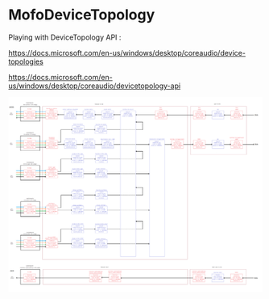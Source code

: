 # MofoDeviceTopology

Playing with DeviceTopology API :

https://docs.microsoft.com/en-us/windows/desktop/coreaudio/device-topologies

https://docs.microsoft.com/en-us/windows/desktop/coreaudio/devicetopology-api

![Sound card topology](./Media/SBAudigy.png)
